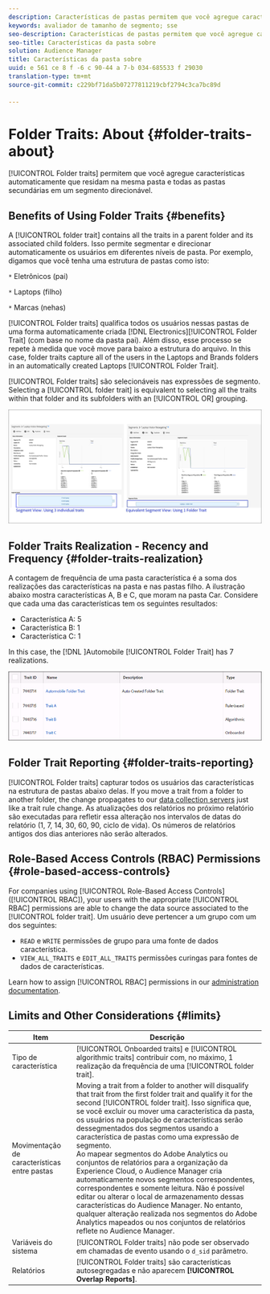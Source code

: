```yaml
---
description: Características de pastas permitem que você agregue características que residam na mesma pasta e todas as pastas filho em um segmento direcionável.
keywords: avaliador de tamanho de segmento; sse
seo-description: Características de pastas permitem que você agregue características que residam na mesma pasta e todas as pastas filho em um segmento direcionável.
seo-title: Características da pasta sobre
solution: Audience Manager
title: Características da pasta sobre
uuid: e 561 ce 8 f -6 c 90-44 a 7-b 034-685533 f 29030
translation-type: tm+mt
source-git-commit: c229bf71da5b07277811219cbf2794c3ca7bc89d

---
```



# Folder Traits: About {#folder-traits-about}

[!UICONTROL Folder traits] permitem que você agregue características automaticamente que residam na mesma pasta e todas as pastas secundárias em um segmento direcionável.

## Benefits of Using Folder Traits {#benefits}

A [!UICONTROL folder trait] contains all the traits in a parent folder and its associated child folders. Isso permite segmentar e direcionar automaticamente os usuários em diferentes níveis de pasta. Por exemplo, digamos que você tenha uma estrutura de pastas como isto:

`*` Eletrônicos (pai)

`*` Laptops (filho)

`*` Marcas (nehas)

[!UICONTROL Folder traits] qualifica todos os usuários nessas pastas de uma forma automaticamente criada [!DNL Electronics][!UICONTROL Folder Trait] (com base no nome da pasta pai). Além disso, esse processo se repete à medida que você move para baixo a estrutura do arquivo. In this case, folder traits capture all of the users in the Laptops and Brands folders in an automatically created Laptops [!UICONTROL Folder Trait].

[!UICONTROL Folder traits] são selecionáveis nas expressões de segmento. Selecting a [!UICONTROL folder trait] is equivalent to selecting all the traits within that folder and its subfolders with an [!UICONTROL OR] grouping.

![](assets/folder-traits-compare-border.jpg)

## Folder Traits Realization - Recency and Frequency {#folder-traits-realization}

A contagem de frequência de uma pasta característica é a soma dos realizações das características na pasta e nas pastas filho. A ilustração abaixo mostra características A, B e C, que moram na pasta Car. Considere que cada uma das características tem os seguintes resultados:

* Característica A: 5
* Característica B: 1
* Característica C: 1

In this case, the [!DNL ]Automobile [!UICONTROL Folder Trait] has 7 realizations.

![](assets/folder_traits_rollup_border.png)

## Folder Trait Reporting {#folder-traits-reporting}

[!UICONTROL Folder traits] capturar todos os usuários das características na estrutura de pastas abaixo delas. If you move a trait from a folder to another folder, the change propagates to our [data collection servers](../../reference/system-components/components-data-collection.md) just like a trait rule change. As atualizações dos relatórios no próximo relatório são executadas para refletir essa alteração nos intervalos de datas do relatório (1, 7, 14, 30, 60, 90, ciclo de vida). Os números de relatórios antigos dos dias anteriores não serão alterados.

## Role-Based Access Controls (RBAC) Permissions {#role-based-access-controls}

For companies using [!UICONTROL Role-Based Access Controls] ([!UICONTROL RBAC]), your users with the appropriate [!UICONTROL RBAC] permissions are able to change the data source associated to the [!UICONTROL folder trait]. Um usuário deve pertencer a um grupo com um dos seguintes:

* `READ` e `WRITE` permissões de grupo para uma fonte de dados característica.
* `VIEW_ALL_TRAITS` e `EDIT_ALL_TRAITS` permissões curingas para fontes de dados de características.

Learn how to assign [!UICONTROL RBAC] permissions in our [administration documentation](../../features/administration/administration-overview.md#create-group).

## Limits and Other Considerations {#limits}

| Item | Descrição |
|---|---|
| Tipo de característica | [!UICONTROL Onboarded traits] e [!UICONTROL algorithmic traits] contribuir com, no máximo, 1 realização da frequência de uma [!UICONTROL folder trait]. |
| Movimentação de características entre pastas | Moving a trait from a folder to another will disqualify that trait from the first folder trait and qualify it for the second [!UICONTROL folder trait]. Isso significa que, se você excluir ou mover uma característica da pasta, os usuários na população de características serão dessegmentados dos segmentos usando a característica de pastas como uma expressão de segmento. <br> Ao mapear segmentos do Adobe Analytics ou conjuntos de relatórios para a organização da Experience Cloud, o Audience Manager cria automaticamente novos segmentos correspondentes, correspondentes e somente leitura. Não é possível editar ou alterar o local de armazenamento dessas características do Audience Manager. No entanto, qualquer alteração realizada nos segmentos do Adobe Analytics mapeados ou nos conjuntos de relatórios reflete no Audience Manager. |
| Variáveis do sistema | [!UICONTROL Folder traits] não pode ser observado em chamadas de evento usando o `d_sid` parâmetro. |
| Relatórios | [!UICONTROL Folder traits] são características autosegregadas e não aparecem **[!UICONTROL Overlap Reports]**. |